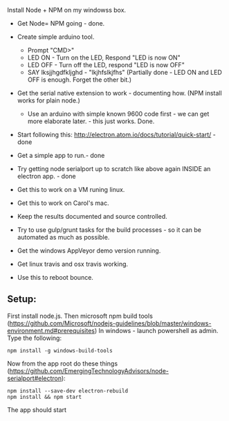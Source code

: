 Install Node + NPM on my windowss box.

* Get Node= NPM going - done.

* Create simple arduino tool.
    * Prompt "CMD>"
    * LED ON - Turn on the LED, Respond "LED is now ON"
    * LED OFF - Turn off the LED, respond "LED is now OFF"
    * SAY lksjjhgdfkljghd - "lkjhfslkjfhs"
    (Partially done - LED ON and LED OFF is enough. Forget the other bit.)
* Get the serial native extension to work - documenting how. 
    (NPM install works for plain node.)
    - Use an arduino with simple known 9600 code first - we can get more elaborate later. - this just works. Done.
* Start following this: http://electron.atom.io/docs/tutorial/quick-start/ - done
* Get a simple app to run.- done
* Try getting node serialport up to scratch like above again INSIDE an electron app. - done
* Get this to work on a VM runing linux.
* Get this to work on Carol's mac.
* Keep the results documented and source controlled.
* Try to use gulp/grunt tasks for the build processes - 
so it can be automated as much as possible.
* Get the windows AppVeyor demo version running.
* Get linux travis and osx travis working.
* Use this to reboot bounce.


## Setup:

First install node.js. Then microsoft npm build tools (https://github.com/Microsoft/nodejs-guidelines/blob/master/windows-environment.md#prerequisites)
In windows - launch powershell as admin. Type the following:

    npm install -g windows-build-tools

Now from the app root do these things (https://github.com/EmergingTechnologyAdvisors/node-serialport#electron):

    npm install --save-dev electron-rebuild
    npm install && npm start

The app should start
